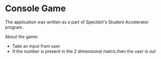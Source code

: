 # Console Game

The application was written as a part of Speckbit's Student Accelerator program.

About the game:
 
- Take an input from user
- If the number is present in the 2 dimensional matrix,then the user is out